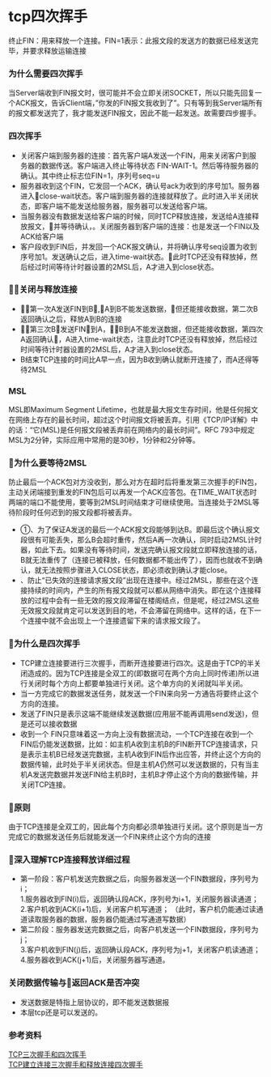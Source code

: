 # tcp四次挥手
终止FIN：用来释放一个连接。FIN=1表示：此报文段的发送方的数据已经发送完毕，并要求释放运输连接
### 为什么需要四次挥手
当Server端收到FIN报文时，很可能并不会立即关闭SOCKET，所以只能先回复一个ACK报文，告诉Client端，”你发的FIN报文我收到了”。只有等到我Server端所有的报文都发送完了，我才能发送FIN报文，因此不能一起发送。故需要四步握手。
### 四次挥手
-   关闭客户端到服务器的连接：首先客户端A发送一个FIN，用来关闭客户到服务器的数据传送。客户端进入终止等待状态 FIN-WAIT-1。然后等待服务器的确认。其中终止标志位FIN=1，序列号seq=u   
-   服务器收到这个FIN，它发回一个ACK，确认号ack为收到的序号加1。服务器进入close-wait状态。客户端到服务器的连接就释放了。此时进入半关闭状态，即客户端不能发送给服务器，服务器可以发送给客户端。  
-   当服务器没有数据发送给客户端的时候，同时TCP释放连接，发送给A连接释放报文，并等待确认，。关闭服务器到客户端的连接：也是发送一个FIN以及ACK给客户端
-   客户段收到FIN后，并发回一个ACK报文确认，并将确认序号seq设置为收到序号加1。发送确认之后，进入time-wait状态。此时TCP还没有释放掉，然后经过时间等待计时器设置的2MSL后，A才进入到close状态。   

### 关闭与释放连接
-   第一次A发送FIN到B,A到B不能发送数据，但还能接收数据，第二次B返回确认之后，释放A到B的连接
-   第三次B发送FIN到A，B到A不能发送数据，但还能接收数据，第四次A返回确认，A进入time-wait状态，注意此时TCP还没有释放掉，然后经过时间等待计时器设置的2MSL后，A才进入到close状态。 
-   B结束TCP连接的时间比A早一点，因为B收到确认就断开连接了，而A还得等待2MSL 

### MSL
MSL即Maximum Segment Lifetime，也就是最大报文生存时间，他是任何报文在网络上存在的最长时间，超过这个时间报文将被丢弃。引用《TCP/IP详解》中的话：“它(MSL)是任何报文段被丢弃前在网络内的最长时间”。RFC 793中规定MSL为2分钟，实际应用中常用的是30秒，1分钟和2分钟等。 

### 为什么要等待2MSL
防止最后一个ACK包对方没收到，那么对方在超时后将重发第三次握手的FIN包，主动关闭端接到重发的FIN包后可以再发一个ACK应答包。在TIME_WAIT状态时两端的端口不能使用，要等到2MSL时间结束才可继续使用。当连接处于2MSL等待阶段时任何迟到的报文段都将被丢弃。
-   ①、为了保证A发送的最后一个ACK报文段能够到达B。即最后这个确认报文段很有可能丢失，那么B会超时重传，然后A再一次确认，同时启动2MSL计时器，如此下去。如果没有等待时间，发送完确认报文段就立即释放连接的话，B就无法重传了（连接已被释放，任何数据都不能出传了），因而也就收不到确认，就无法按照步骤进入CLOSE状态，即必须收到确认才能close。  
-   、防止“已失效的连接请求报文段”出现在连接中。经过2MSL，那些在这个连接持续的时间内，产生的所有报文段就可以都从网络中消失。即在这个连接释放的过程中会有一些无效的报文段滞留在楼阁结点，但是呢，经过2MSL这些无效报文段就肯定可以发送到目的地，不会滞留在网络中。这样的话，在下一个连接中就不会出现上一个连接遗留下来的请求报文段了。  

### 为什么是四次挥手
-   TCP建立连接要进行三次握手，而断开连接要进行四次。这是由于TCP的半关闭造成的。因为TCP连接是全双工的(即数据可在两个方向上同时传递)所以进行关闭时每个方向上都要单独进行关闭。这个单方向的关闭就叫半关闭。
-   当一方完成它的数据发送任务，就发送一个FIN来向另一方通告将要终止这个方向的连接。
-   发送了FIN只是表示这端不能继续发送数据(应用层不能再调用send发送)，但是还可以接收数据
-   收到一个 FIN只意味着这一方向上没有数据流动，一个TCP连接在收到一个FIN后仍能发送数据，比如：如主机A收到主机B的FIN断开TCP连接请求，只是表示主机B已经发送完数据，主机A收到FIN后作出应答，并终止这个方向的数据传输，此时处于半关闭状态。但是主机A仍然可以发送数据的，只有当主机A发送完数据并发送FIN给主机B时，主机B才停止这个方向的数据传输，并关闭TCP连接。  

### 原则
由于TCP连接是全双工的，因此每个方向都必须单独进行关闭。这个原则是当一方完成它的数据发送任务后就能发送一个FIN来终止这个方向的连接  

### 深入理解TCP连接释放详细过程
-   第一阶段：客户机发送完数据之后，向服务器发送一个FIN数据段，序列号为i；  
    1.服务器收到FIN(i)后，返回确认段ACK，序列号为i+1，关闭服务器读通道；  
    2.客户机收到ACK(i+1)后，关闭客户机写通道；
   （此时，客户机仍能通过读通道读取服务器的数据，服务器仍能通过写通道写数据）  
-   第二阶段：服务器发送完数据之后，向客户机发送一个FIN数据段，序列号为j；  
    3.客户机收到FIN(j)后，返回确认段ACK，序列号为j+1，关闭客户机读通道；  
    4.服务器收到ACK(j+1)后，关闭服务器写通道。

### 关闭数据传输与返回ACK是否冲突
-   发送数据是特指上层协议的，即不能发送数据报
-   本层tcp还是可以发送的。 

### 参考资料
[TCP三次握手和四次挥手](http://www.cnblogs.com/Jessy/p/3535612.html)  
[TCP建立连接三次握手和释放连接四次握手](http://blog.csdn.net/guyuealian/article/details/52535294)
